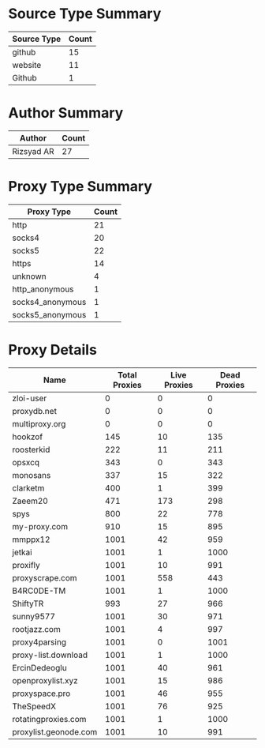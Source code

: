 # Source Type Summary

| Source Type | Count |
|-------------|-------|
| github | 15 |
| website | 11 |
| Github | 1 |


# Author Summary

| Author | Count |
|--------|-------|
| Rizsyad AR | 27 |


# Proxy Type Summary

| Proxy Type | Count |
|------------|-------|
| http | 21 |
| socks4 | 20 |
| socks5 | 22 |
| https | 14 |
| unknown | 4 |
| http_anonymous | 1 |
| socks4_anonymous | 1 |
| socks5_anonymous | 1 |


# Proxy Details

| Name | Total Proxies | Live Proxies | Dead Proxies |
|------|---------------|--------------|---------------|
| zloi-user | 0 | 0 | 0 |
| proxydb.net | 0 | 0 | 0 |
| multiproxy.org | 0 | 0 | 0 |
| hookzof | 145 | 10 | 135 |
| roosterkid | 222 | 11 | 211 |
| opsxcq | 343 | 0 | 343 |
| monosans | 337 | 15 | 322 |
| clarketm | 400 | 1 | 399 |
| Zaeem20 | 471 | 173 | 298 |
| spys | 800 | 22 | 778 |
| my-proxy.com | 910 | 15 | 895 |
| mmppx12 | 1001 | 42 | 959 |
| jetkai | 1001 | 1 | 1000 |
| proxifly | 1001 | 10 | 991 |
| proxyscrape.com | 1001 | 558 | 443 |
| B4RC0DE-TM | 1001 | 1 | 1000 |
| ShiftyTR | 993 | 27 | 966 |
| sunny9577 | 1001 | 30 | 971 |
| rootjazz.com | 1001 | 4 | 997 |
| proxy4parsing | 1001 | 0 | 1001 |
| proxy-list.download | 1001 | 1 | 1000 |
| ErcinDedeoglu | 1001 | 40 | 961 |
| openproxylist.xyz | 1001 | 15 | 986 |
| proxyspace.pro | 1001 | 46 | 955 |
| TheSpeedX | 1001 | 76 | 925 |
| rotatingproxies.com | 1001 | 1 | 1000 |
| proxylist.geonode.com | 1001 | 10 | 991 |
